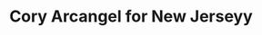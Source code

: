 ---
ee_id: '96'
site: '1'
type: '2'
long_id: 2010-057 Cory Arcangel for New Jerseyy
url: 2010-057-cory-arcangel-for-new-jerseyy
title: Cory Arcangel for New Jerseyy
year: '2010'
medium: Website
commission:
dims:
pitch: "​New Jerseyy website redesigned to look like the website of Pace Gallery"
ps:
live_url: http://www.newjerseyy.ch/arcangel_for_newjerseyy/
related:
youtube:
imgs: new-jerseyy-2010-057-screen-shot-3-database-ih.jpg
subheading:
display_year: '2010'
download:
add_credit:
add_credits:
related_code:
layout: things-i-made
---
